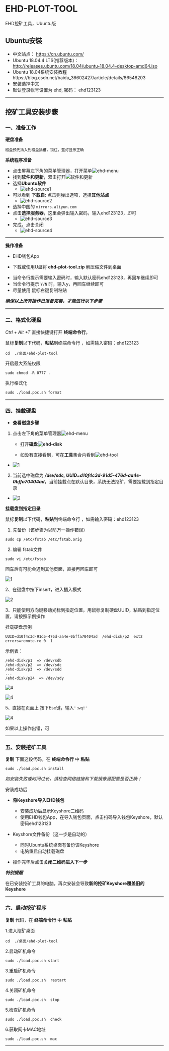 # EHD-PLOT-TOOL

EHD挖矿工具，Ubuntu版



## Ubuntu安裝

- 中文站点： https://cn.ubuntu.com/
- Ubuntu 18.04.4 LTS(推荐版本)： http://releases.ubuntu.com/18.04/ubuntu-18.04.4-desktop-amd64.iso 
- Ubuntu 18.04系统安装教程https://blog.csdn.net/baidu_36602427/article/details/86548203
- 安装选择中文
- 默认登录帐号设置为 ehd,  密码： ehd123123

---



## 挖矿工具安装步骤



### 一、准备工作

**硬盘准备**

```
磁盘预先插入到磁盘插槽，锁住，蓝灯显示正确 
```

**系统程序准备**

- 点击屏幕左下角的菜单管理器，打开菜单![ehd-menu](https://dl.ehd.io/assets/ehd-menu.jpg)
- 找到**软件和更新**，双击打开![软件和更新](https://dl.ehd.io/assets/ehd-update.jpg)
- 选择**Ubuntu软件**
  - ![ehd-source1](https://dl.ehd.io/assets/ehd-source1.jpg)
- 可以看到 **下载自:** 点击则弹出选项，选择**其他站点**
  - ![ehd-source2](https://dl.ehd.io/assets/ehd-source2.jpg)
- 选择中国的 `mirrors.aliyun.com`
- 点击**选择服务器**，这里会弹出输入密码，输入ehd123123，即可
  - ![ehd-source3](https://dl.ehd.io/assets/ehd-source3.jpg)
- 完成，点击关闭
  - ![ehd-source4](https://dl.ehd.io/assets/ehd-source4.jpg)

---

**操作准备**

- EHD钱包App

- 下载或使用U盘将 **ehd-plot-tool.zip** 解压缩文件到桌面

<!--注意！-->

- 当命令行提示需要输入密码时，输入默认密码ehd123123，再回车继续即可
- 当命令行提示 `Y/N` 时，输入y，再回车继续即可
- 尽量使用 鼠标右键复制粘贴



***确保以上所有操作已准备完善，才能进行以下步骤***

---



### 二、格式化硬盘

*Ctrl + Alt +T*    直接快捷键打开 **终端命令行**。

鼠标**复制**以下代码，**粘贴**到终端命令行 ，如需输入密码：ehd123123

 ```
cd  ./桌面/ehd-plot-tool
 ```
开启最大系统权限

```
sudo chmod -R 0777 .
```

执行格式化

```
sudo ./load.poc.sh format
```



---



### 四、挂载硬盘

- **查看磁盘步骤**

1. 点击左下角的菜单管理器![ehd-menu](https://dl.ehd.io/assets/ehd-menu.jpg)

   - 打开**磁盘![ehd-disk](https://dl.ehd.io/assets/ehd-disk.jpg)**

   - 如没有直接看到，可在**工具**集合内看到![ehd-tool](https://dl.ehd.io/assets/ehd-tool.jpg)

- ![1](https://dl.ehd.io/assets/dashboard.png)

2. 当前选中磁盘为 ***/dev/sdc,  UUID=d10f4c3d-91d5-476d-aa4e-0bffa70404ad***，当前挂载点在默认目录，系统无法挖矿，需要挂载到指定目录

- ![2](https://dl.ehd.io/assets/disk.png)



**挂载盘到指定目录**

鼠标**复制**以下代码，**粘贴**到终端命令行 ，如需输入密码：ehd123123

1. 先备份（该步骤为以防万一操作错误）

```
sudo cp /etc/fstab /etc/fstab.orig
```

2. 编辑 fstab文件

```
sudo vi /etc/fstab
```

回车后有可能会遇到其他页面，直接再回车即可

![1](https://dl.ehd.io/assets/ehd-2.png)

2、在键盘中按下insert，进入插入模式

![2](https://dl.ehd.io/assets/ehd-3.png)

3、只能使用方向键移动光标到指定位置，用鼠标复制硬盘UUID，粘贴到指定位置，请按照示例操作

挂载硬盘示例

    UUID=d10f4c3d-91d5-476d-aa4e-0bffa70404ad  /ehd-disk/p2  ext2   errors=remote-ro 0  1 

示例表：  

    /ehd-disk/p1  => /dev/sdb
    /ehd-disk/p2  => /dev/sdc
    /ehd-disk/p3  => /dev/sdd
    ...
    /ehd-disk/p24  => /dev/sdy

![4](https://dl.ehd.io/assets/ehd-4.png)

![4](https://dl.ehd.io/assets/ehd-5.png)

5、直接在页面上 按下Esc键，输入` ':wq!' `

![4](https://dl.ehd.io/assets/ehd-6.png)



<!--注意-->

如果以上操作出错，可

---



### 五、安装挖矿工具

**复制** 下面这段代码，在 **终端命令行** 中 **粘贴**

```
sudo ./load.poc.sh install
```

*如安装失败或时间过长，请检查网络链接和下载镜像源配置是否正确！*

安装成功后

- **将Keyshore导入EHD钱包**
  - 安裝成功后显示Keyshore二维码
  - 使用EHD钱包App，在导入钱包页面，点击扫码导入钱包Keyshore，默认密码ehd123123

- Keyshore文件备份（这一步是自动的）
  - 同时Ubuntu系统桌面有备份该Keyshore
  - 电脑重启自动挂载磁盘
- 操作完毕后点击**关闭二维码进入下一步**

***特别提醒***

在已安装挖矿工具的电脑，再次安装会导致**新的挖矿Keyshore覆盖旧的Keyshore**



---




### 六、启动挖矿程序

**复制** 代码，在 **终端命令行** 中 **粘贴**

1.进入挖矿桌面

```
cd  ./桌面/ehd-plot-tool
```

2.启动矿机命令

```
sudo ./load.poc.sh start  
```

3.重启矿机命令

```
sudo ./load.poc.sh  restart
```

4.关闭矿机命令

```
sudo ./load.poc.sh  stop   
```

5.检查矿机命令

```
sudo ./load.poc.sh  check 
```

6.获取网卡MAC地址 

```
sudo ./load.poc.sh  mac     
```





---

















